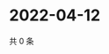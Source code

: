 # 2022-04-12

共 0 条

<!-- BEGIN WEIBO -->
<!-- 最后更新时间 Tue Apr 12 2022 14:03:45 GMT+0800 (China Standard Time) -->

<!-- END WEIBO -->
